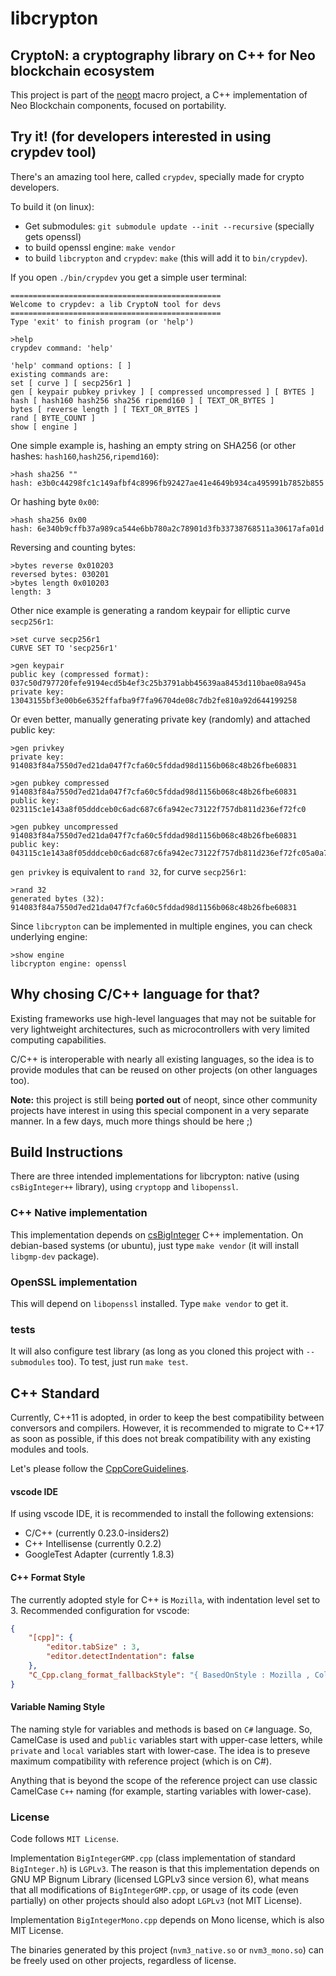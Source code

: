 # libcrypton

## CryptoN: a cryptography library on C++ for Neo blockchain ecosystem

This project is part of the [neopt](https://github.com/neoresearch/neopt) macro project, a C++ implementation of Neo Blockchain components, focused on portability.

## Try it! (for developers interested in using crypdev tool)

There's an amazing tool here, called `crypdev`, specially made for crypto developers.

To build it (on linux):
- Get submodules: `git submodule update --init --recursive` (specially gets openssl)
- to build openssl engine: `make vendor`
- to build `libcrypton` and `crypdev`: `make` (this will add it to `bin/crypdev`).

If you open `./bin/crypdev` you get a simple user terminal:

```
===============================================
Welcome to crypdev: a lib CryptoN tool for devs
===============================================
Type 'exit' to finish program (or 'help')

>help
crypdev command: 'help'

'help' command options: [ ]
existing commands are: 
set [ curve ] [ secp256r1 ]
gen [ keypair pubkey privkey ] [ compressed uncompressed ] [ BYTES ]
hash [ hash160 hash256 sha256 ripemd160 ] [ TEXT_OR_BYTES ]
bytes [ reverse length ] [ TEXT_OR_BYTES ]
rand [ BYTE_COUNT ] 
show [ engine ]
```

One simple example is, hashing an empty string on SHA256 (or other hashes: `hash160`,`hash256`,`ripemd160`):

```
>hash sha256 ""
hash: e3b0c44298fc1c149afbf4c8996fb92427ae41e4649b934ca495991b7852b855
```
Or hashing byte `0x00`:
```
>hash sha256 0x00
hash: 6e340b9cffb37a989ca544e6bb780a2c78901d3fb33738768511a30617afa01d
```

Reversing and counting bytes:
```
>bytes reverse 0x010203
reversed bytes: 030201
>bytes length 0x010203
length: 3
```

Other nice example is generating a random keypair for elliptic curve `secp256r1`:

```
>set curve secp256r1
CURVE SET TO 'secp256r1'

>gen keypair
public key (compressed format): 037c50d797720fefe9194ecd5b4ef3c25b3791abb45639aa8453d110bae08a945a
private key: 13043155bf3e00b6e6352ffafba9f7fa96704de08c7db2fe810a92d644199258
```

Or even better, manually generating private key (randomly) and attached public key:
```
>gen privkey
private key: 914083f84a7550d7ed21da047f7cfa60c5fddad98d1156b068c48b26fbe60831

>gen pubkey compressed 914083f84a7550d7ed21da047f7cfa60c5fddad98d1156b068c48b26fbe60831
public key: 023115c1e143a8f05dddceb0c6adc687c6fa942ec73122f757db811d236ef72fc0

>gen pubkey uncompressed 914083f84a7550d7ed21da047f7cfa60c5fddad98d1156b068c48b26fbe60831
public key: 043115c1e143a8f05dddceb0c6adc687c6fa942ec73122f757db811d236ef72fc05a0a78e2b2278e0ca244383caf09f7a69e5f288b3b632e6466f23da71c5afc22
```

`gen privkey` is equivalent to `rand 32`, for curve `secp256r1`:
```
>rand 32
generated bytes (32): 914083f84a7550d7ed21da047f7cfa60c5fddad98d1156b068c48b26fbe60831
```


Since `libcrypton` can be implemented in multiple engines, you can check underlying engine:

```
>show engine
libcrypton engine: openssl
```

## Why chosing C/C++ language for that?
Existing frameworks use high-level languages that may not be suitable for very lightweight architectures,
such as microcontrollers with very limited computing capabilities.

C/C++ is interoperable with nearly all existing languages, so the idea is to provide modules that can be
reused on other projects (on other languages too).

**Note:** this project is still being __ported out__ of neopt, since other community projects have interest in using this special component in a very separate manner. In a few days, much more things should be here ;)

## Build Instructions
There are three intended implementations for libcrypton: native (using `csBigInteger++` library), using `cryptopp` and `libopenssl`.

### C++ Native implementation
This implementation depends on [csBigInteger](https://github.com/neoresearch/csbiginteger.cpp) C++ implementation.
On debian-based systems (or ubuntu), just type `make vendor` (it will install `libgmp-dev` package).

### OpenSSL implementation

This will depend on `libopenssl` installed. Type `make vendor` to get it.

### tests

It will also configure test library (as long as you cloned this project with `--submodules` too).
To test, just run `make test`.


## C++ Standard
Currently, C++11 is adopted, in order to keep the best compatibility between conversors and compilers. However, it is recommended to migrate to C++17 as soon as possible, if this does not break compatibility with any existing modules and tools.

Let's please follow the [CppCoreGuidelines](https://github.com/isocpp/CppCoreGuidelines).

#### vscode IDE
If using vscode IDE, it is recommended to install the following extensions:
* C/C++ (currently 0.23.0-insiders2)
* C++ Intellisense (currently 0.2.2)
* GoogleTest Adapter (currently 1.8.3)

#### C++ Format Style
The currently adopted style for C++ is `Mozilla`, with indentation level set to 3.
Recommended configuration for vscode:
```json
{
    "[cpp]": {
        "editor.tabSize" : 3,
        "editor.detectIndentation": false
    },
    "C_Cpp.clang_format_fallbackStyle": "{ BasedOnStyle : Mozilla , ColumnLimit : 0, IndentWidth: 3, AccessModifierOffset: -3}"
}
```

#### Variable Naming Style
The naming style for variables and methods is based on `C#` language.
So, CamelCase is used and `public` variables start with upper-case letters, while `private` and `local` variables start with lower-case.
The idea is to preseve maximum compatibility with reference project (which is on C#).

Anything that is beyond the scope of the reference project can use classic CamelCase `C++` naming (for example, starting variables with lower-case).

### License

Code follows `MIT License`.

Implementation `BigIntegerGMP.cpp` (class implementation of standard `BigInteger.h`) is `LGPLv3`. The reason is that this implementation depends on GNU MP Bignum Library (licensed LGPLv3 since version 6), what means that all modifications of `BigIntegerGMP.cpp`, or usage of its code (even partially) on other projects should also adopt `LGPLv3` (not MIT License).

Implementation `BigIntegerMono.cpp` depends on Mono license, which is also MIT License.

The binaries generated by this project (`nvm3_native.so` or `nvm3_mono.so`) can be freely used on other projects, regardless of license.
